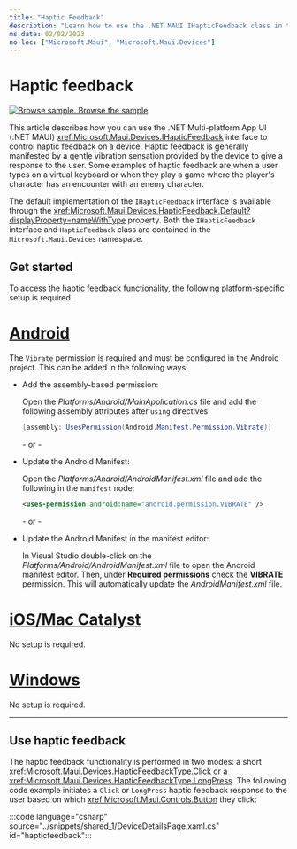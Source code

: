 ```yaml
---
title: "Haptic Feedback"
description: "Learn how to use the .NET MAUI IHapticFeedback class in the Microsoft.Maui.Devices namespace. This interface lets you control haptic feedback on a device."
ms.date: 02/02/2023
no-loc: ["Microsoft.Maui", "Microsoft.Maui.Devices"]
---
```


# Haptic feedback

[![Browse sample.](~/media/code-sample.png) Browse the sample](/samples/dotnet/maui-samples/platformintegration-essentials)

This article describes how you can use the .NET Multi-platform App UI (.NET MAUI) <xref:Microsoft.Maui.Devices.IHapticFeedback> interface to control haptic feedback on a device. Haptic feedback is generally manifested by a gentle vibration sensation provided by the device to give a response to the user. Some examples of haptic feedback are when a user types on a virtual keyboard or when they play a game where the player's character has an encounter with an enemy character.

The default implementation of the `IHapticFeedback` interface is available through the <xref:Microsoft.Maui.Devices.HapticFeedback.Default?displayProperty=nameWithType> property. Both the `IHapticFeedback` interface and `HapticFeedback` class are contained in the `Microsoft.Maui.Devices` namespace.

## Get started

To access the haptic feedback functionality, the following platform-specific setup is required.

<!-- markdownlint-disable MD025 -->
# [Android](#tab/android)

The `Vibrate` permission is required and must be configured in the Android project. This can be added in the following ways:

- Add the assembly-based permission:

  Open the _Platforms/Android/MainApplication.cs_ file and add the following assembly attributes after `using` directives:

  ```csharp
  [assembly: UsesPermission(Android.Manifest.Permission.Vibrate)]
  ```

  \- or -

- Update the Android Manifest:

  Open the _Platforms/Android/AndroidManifest.xml_ file and add the following in the `manifest` node:

  ```xml
  <uses-permission android:name="android.permission.VIBRATE" />
  ```

  \- or -

- Update the Android Manifest in the manifest editor:

  In Visual Studio double-click on the *Platforms/Android/AndroidManifest.xml* file to open the Android manifest editor. Then, under **Required permissions** check the **VIBRATE** permission. This will automatically update the *AndroidManifest.xml* file.

# [iOS/Mac Catalyst](#tab/macios)

No setup is required.

# [Windows](#tab/windows)

No setup is required.

-----
<!-- markdownlint-enable MD025 -->

## Use haptic feedback

The haptic feedback functionality is performed in two modes: a short <xref:Microsoft.Maui.Devices.HapticFeedbackType.Click> or a <xref:Microsoft.Maui.Devices.HapticFeedbackType.LongPress>. The following code example initiates a `Click` or `LongPress` haptic feedback response to the user based on which <xref:Microsoft.Maui.Controls.Button> they click:

:::code language="csharp" source="../snippets/shared_1/DeviceDetailsPage.xaml.cs" id="hapticfeedback":::
